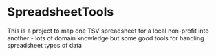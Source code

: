 # SpreadsheetTools
This is a project to map one TSV spreadsheet for a local non-profit into another - lots of domain knowledge but some good tools for handling spreadsheet types of data
